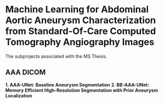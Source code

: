 # Machine Learning for Abdominal Aortic Aneurysm Characterization from Standard-Of-Care Computed Tomography Angiography Images
The subprojects associated with the MS Thesis. 

## AAA DICOM
**1. AAA-UNet: Baseline Aneurysm Segmentation**
**2. BB-AAA-UNet: Memory Efficient High-Resolution Segmentation with Prior Aneurysm 
Localization**


